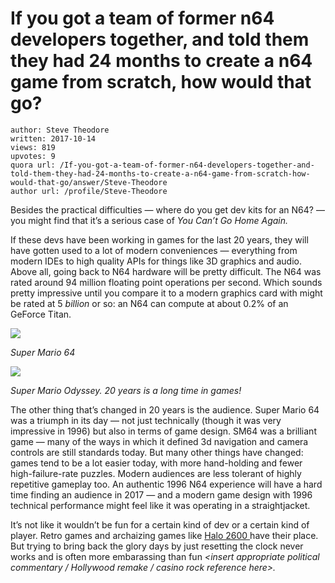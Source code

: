 # If you got a team of former n64 developers together, and told them they had 24 months to create a n64 game from scratch, how would that go?

	author: Steve Theodore
	written: 2017-10-14
	views: 819
	upvotes: 9
	quora url: /If-you-got-a-team-of-former-n64-developers-together-and-told-them-they-had-24-months-to-create-a-n64-game-from-scratch-how-would-that-go/answer/Steve-Theodore
	author url: /profile/Steve-Theodore


Besides the practical difficulties — where do you get dev kits for an N64? — you might find that it’s a serious case of _You Can’t Go Home Again._ 

If these devs have been working in games for the last 20 years, they will have gotten used to a lot of modern conveniences — everything from modern IDEs to high quality APIs for things like 3D graphics and audio. Above all, going back to N64 hardware will be pretty difficult. The N64 was rated around 94 million floating point operations per second. Which sounds pretty impressive until you compare it to a modern graphics card with might be rated at 5 _billion_ or so: an N64 can compute at about 0.2% of an GeForce Titan.

![](https://qph.fs.quoracdn.net/main-qimg-b9a83c81f6ea53ed2ba9975407fe3b8e)

_Super Mario 64_ 

![](https://qph.fs.quoracdn.net/main-qimg-2cecad181356843d5fd0ad995cdee4e2-c)

_Super Mario Odyssey. 20 years is a long time in games!_ 

The other thing that’s changed in 20 years is the audience. Super Mario 64 was a triumph in its day — not just technically (though it was very impressive in 1996) but also in terms of game design. SM64 was a brilliant game — many of the ways in which it defined 3d navigation and camera controls are still standards today. But many other things have changed: games tend to be a lot easier today, with more hand-holding and fewer high-failure-rate puzzles. Modern audiences are less tolerant of highly repetitive gameplay too. An authentic 1996 N64 experience will have a hard time finding an audience in 2017 — and a modern game design with 1996 technical performance might feel like it was operating in a straightjacket.

It’s not like it wouldn’t be fun for a certain kind of dev or a certain kind of player. Retro games and archaizing games like [Halo 2600 ](https://www.wired.com/2010/09/halo-2600/)have their place. But trying to bring back the glory days by just resetting the clock never works and is often more embarassing than fun _<insert appropriate political commentary / Hollywood remake / casino rock reference here>._ 

